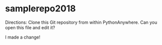 # samplerepo2018

Directions: Clone this Git repository from within PythonAnywhere. Can you open this file and edit it?

I made a change!
